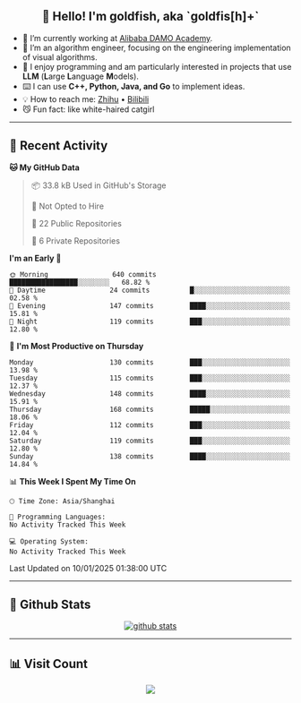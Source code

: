 
<h2 align="center">👋 Hello! I'm goldfish, aka `goldfis[h]+`</h2>

- 📍 I’m currently working at [Alibaba DAMO Academy](https://damo.alibaba.com/).  
- 🌱 I’m an algorithm engineer, focusing on the engineering implementation of visual algorithms.  
- 💬 I enjoy programming and am particularly interested in projects that use **LLM** (**L**arge **L**anguage **M**odels).   
- ⌨️ I can use **C++, Python, Java, and Go** to implement ideas.  
- 💡 How to reach me: [Zhihu](https://www.zhihu.com/people/goldfishh) • [Bilibili](https://space.bilibili.com/11349246)  
- 😼 Fun fact: like white-haired catgirl  

-------

## 🔧 Recent Activity

<!--START_SECTION:waka-->
**🐱 My GitHub Data** 

> 📦 33.8 kB Used in GitHub's Storage 
 > 
> 🚫 Not Opted to Hire
 > 
> 📜 22 Public Repositories 
 > 
> 🔑 6 Private Repositories 
 > 
**I'm an Early 🐤** 

```text
🌞 Morning                640 commits         █████████████████░░░░░░░░   68.82 % 
🌆 Daytime                24 commits          █░░░░░░░░░░░░░░░░░░░░░░░░   02.58 % 
🌃 Evening                147 commits         ████░░░░░░░░░░░░░░░░░░░░░   15.81 % 
🌙 Night                  119 commits         ███░░░░░░░░░░░░░░░░░░░░░░   12.80 % 
```
📅 **I'm Most Productive on Thursday** 

```text
Monday                   130 commits         ███░░░░░░░░░░░░░░░░░░░░░░   13.98 % 
Tuesday                  115 commits         ███░░░░░░░░░░░░░░░░░░░░░░   12.37 % 
Wednesday                148 commits         ████░░░░░░░░░░░░░░░░░░░░░   15.91 % 
Thursday                 168 commits         █████░░░░░░░░░░░░░░░░░░░░   18.06 % 
Friday                   112 commits         ███░░░░░░░░░░░░░░░░░░░░░░   12.04 % 
Saturday                 119 commits         ███░░░░░░░░░░░░░░░░░░░░░░   12.80 % 
Sunday                   138 commits         ████░░░░░░░░░░░░░░░░░░░░░   14.84 % 
```


📊 **This Week I Spent My Time On** 

```text
🕑︎ Time Zone: Asia/Shanghai

💬 Programming Languages: 
No Activity Tracked This Week

💻 Operating System: 
No Activity Tracked This Week
```


 Last Updated on 10/01/2025 01:38:00 UTC
<!--END_SECTION:waka-->

-------

## 📆 Github Stats

<p align="center">
    <a href="https://github.com/anuraghazra/github-readme-stats">
      <img src="https://github-readme-stats.vercel.app/api?username=goldfishh&show_icons=true&theme=dracula" alt="github stats" />
    </a>
</p>

-------

## 📊 Visit Count

<p align="center">
  <a href="https://count.getloli.com/"><img src="https://count.getloli.com/get/@:goldfishh?theme=rule34"></a>
</p>
